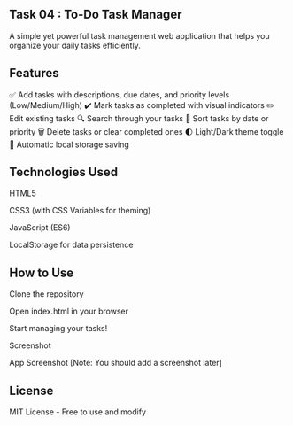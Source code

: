 ## Task 04 : To-Do Task Manager
A simple yet powerful task management web application that helps you organize your daily tasks efficiently.

## Features
   ✅ Add tasks with descriptions, due dates, and priority levels (Low/Medium/High)
   ✔️ Mark tasks as completed with visual indicators
   ✏️ Edit existing tasks
   🔍 Search through your tasks
   📅  Sort tasks by date or priority
   🗑️ Delete tasks or clear completed ones
   🌓 Light/Dark theme toggle
   💾 Automatic local storage saving
## Technologies Used

HTML5

CSS3 (with CSS Variables for theming)

JavaScript (ES6)

LocalStorage for data persistence
## How to Use

Clone the repository

Open index.html in your browser

Start managing your tasks!

Screenshot

App Screenshot [Note: You should add a screenshot later]

## License
MIT License - Free to use and modify
